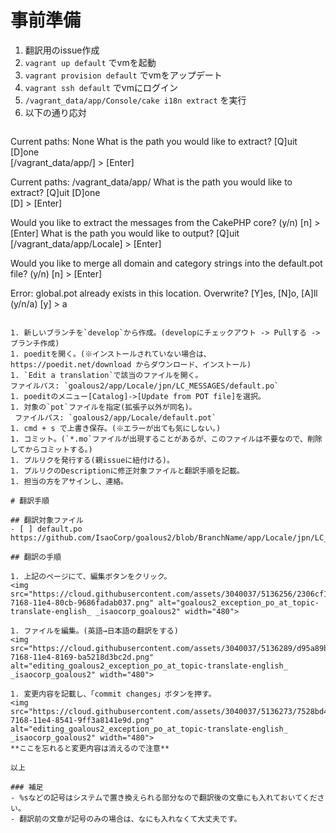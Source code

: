 # 事前準備

1. 翻訳用のissue作成
1. `vagrant up default` でvmを起動
1. `vagrant provision default` でvmをアップデート
1. `vagrant ssh default` でvmにログイン
1. `/vagrant_data/app/Console/cake i18n extract` を実行
1. 以下の通り応対
   ```
  Current paths: None
  What is the path you would like to extract?
  [Q]uit [D]one  
  [/vagrant_data/app/] > [Enter]

  Current paths: /vagrant_data/app/
  What is the path you would like to extract?
  [Q]uit [D]one  
  [D] > [Enter]

  Would you like to extract the messages from the CakePHP core? (y/n)
  [n] > [Enter]
  What is the path you would like to output?
  [Q]uit  
  [/vagrant_data/app/Locale] > [Enter]

  Would you like to merge all domain and category strings into the default.pot file? (y/n)
  [n] > [Enter]

  Error: global.pot already exists in this location. Overwrite? [Y]es, [N]o, [A]ll (y/n/a)
  [y] > a

  ```

1. 新しいブランチを`develop`から作成。(developにチェックアウト -> Pullする -> ブランチ作成)
1. poeditを開く。(※インストールされていない場合は、https://poedit.net/download からダウンロード、インストール)
1. `Edit a translation`で該当のファイルを開く。  
  ファイルパス: `goalous2/app/Locale/jpn/LC_MESSAGES/default.po`
1. poeditのメニュー[Catalog]->[Update from POT file]を選択。
1. 対象の`pot`ファイルを指定(拡張子以外が同名)。
   ファイルパス: `goalous2/app/Locale/default.pot`
1. cmd + s で上書き保存。(※エラーが出ても気にしない。)
1. コミット。(`*.mo`ファイルが出現することがあるが、このファイルは不要なので、削除してからコミットする。)
1. プルリクを発行する(親issueに紐付ける)。
1. プルリクのDescriptionに修正対象ファイルと翻訳手順を記載。
1. 担当の方をアサインし、連絡。

# 翻訳手順

## 翻訳対象ファイル
- [ ] default.po  
https://github.com/IsaoCorp/goalous2/blob/BranchName/app/Locale/jpn/LC_MESAGES/default.po

## 翻訳の手順

1. 上記のページにて、編集ボタンをクリック。  
<img src="https://cloud.githubusercontent.com/assets/3040037/5136256/2306cf10-7168-11e4-80cb-9686fadab037.png" alt="goalous2_exception_po_at_topic-translate-english_ _isaocorp_goalous2" width="480">

1. ファイルを編集。(英語→日本語の翻訳をする)  
<img src="https://cloud.githubusercontent.com/assets/3040037/5136289/d95a89b4-7168-11e4-8169-ba5218d3bc2d.png" alt="editing_goalous2_exception_po_at_topic-translate-english_ _isaocorp_goalous2" width="480">

1. 変更内容を記載し、「commit changes」ボタンを押す。  
<img src="https://cloud.githubusercontent.com/assets/3040037/5136273/7528bd44-7168-11e4-8541-9ff3a8141e9d.png" alt="editing_goalous2_exception_po_at_topic-translate-english_ _isaocorp_goalous2" width="480">  
**ここを忘れると変更内容は消えるので注意**

以上

### 補足
- %sなどの記号はシステムで置き換えられる部分なので翻訳後の文章にも入れておいてください。
- 翻訳前の文章が記号のみの場合は、なにも入れなくて大丈夫です。
